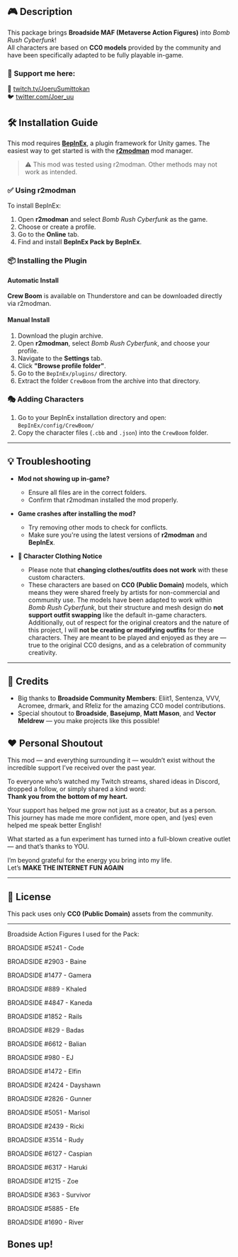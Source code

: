 ## 🎮 Description

This package brings **Broadside MAF (Metaverse Action Figures)** into *Bomb Rush Cyberfunk*!  
All characters are based on **CC0 models** provided by the community and have been specifically adapted to be fully playable in-game.


### 🚀 Support me here:

🎥 [twitch.tv/JoeruSumittokan](https://twitch.tv/JoeruSumittokan)  
🐦 [twitter.com/Joer_uu](https://twitter.com/Joer_uu)

## 🛠 Installation Guide

This mod requires [**BepInEx**](https://thunderstore.io/package/bbepis/BepInExPack/), a plugin framework for Unity games. The easiest way to get started is with the [**r2modman**](https://thunderstore.io/package/ebkr/r2modman/) mod manager.

> ⚠️ This mod was tested using r2modman. Other methods may not work as intended.

### ✅ Using r2modman

To install BepInEx:

1. Open **r2modman** and select *Bomb Rush Cyberfunk* as the game.
2. Choose or create a profile.
3. Go to the **Online** tab.
4. Find and install **BepInEx Pack by BepInEx**.

### 📦 Installing the Plugin

#### Automatic Install
**Crew Boom** is available on Thunderstore and can be downloaded directly via r2modman.

#### Manual Install

1. Download the plugin archive.
2. Open **r2modman**, select *Bomb Rush Cyberfunk*, and choose your profile.
3. Navigate to the **Settings** tab.
4. Click **"Browse profile folder"**.
5. Go to the `BepInEx/plugins/` directory.
6. Extract the folder `CrewBoom` from the archive into that directory.

### 🎭 Adding Characters

1. Go to your BepInEx installation directory and open:  
   `BepInEx/config/CrewBoom/`
2. Copy the character files (`.cbb` and `.json`) into the `CrewBoom` folder.

---

## 💡 Troubleshooting

- **Mod not showing up in-game?**
  - Ensure all files are in the correct folders.
  - Confirm that r2modman installed the mod properly.

- **Game crashes after installing the mod?**
  - Try removing other mods to check for conflicts.
  - Make sure you're using the latest versions of **r2modman** and **BepInEx**.

- **👕 Character Clothing Notice**
   - Please note that **changing clothes/outfits does not work** with these custom characters.
   - These characters are based on **CC0 (Public Domain)** models, which means they were shared freely by artists for non-commercial and community use. The models have been adapted to work within *Bomb Rush Cyberfunk*, but their structure and mesh design do **not support outfit swapping** like the default in-game characters. Additionally, out of respect for the original creators and the nature of this project, I will **not be creating or modifying outfits** for these characters. They are meant to be played and enjoyed as they are — true to the original CC0 designs, and as a celebration of community creativity.


---

## 📢 Credits

- Big thanks to **Broadside Community Members**: Eliit1, Sentenza, VVV, Acromee, drmark, and Rfeliz for the amazing CC0 model contributions.
- Special shoutout to **Broadside**, **Basejump**, **Matt Mason**, and **Vector Meldrew** — you make projects like this possible!


## ❤️ Personal Shoutout

This mod — and everything surrounding it — wouldn’t exist without the incredible support I’ve received over the past year.

To everyone who’s watched my Twitch streams, shared ideas in Discord, dropped a follow, or simply shared a kind word:  
**Thank you from the bottom of my heart.**

Your support has helped me grow not just as a creator, but as a person.  
This journey has made me more confident, more open, and (yes) even helped me speak better English!

What started as a fun experiment has turned into a full-blown creative outlet — and that’s thanks to YOU.

I’m beyond grateful for the energy you bring into my life.  
Let’s **MAKE THE INTERNET FUN AGAIN**
  

---

## 📝 License

This pack uses only **CC0 (Public Domain)** assets from the community.  

---

Broadside Action Figures I used for the Pack:

BROADSIDE #5241 - Code

BROADSIDE #2903 - Baine

BROADSIDE #1477 - Gamera

BROADSIDE #889 - Khaled

BROADSIDE #4847 - Kaneda

BROADSIDE #1852 - Rails

BROADSIDE #829 - Badas

BROADSIDE #6612 - Balian

BROADSIDE #980 - EJ

BROADSIDE #1472 - Elfin

BROADSIDE #2424 - Dayshawn

BROADSIDE #2826 - Gunner

BROADSIDE #5051 - Marisol

BROADSIDE #2439 - Ricki

BROADSIDE #3514 - Rudy

BROADSIDE #6127 - Caspian

BROADSIDE #6317 - Haruki

BROADSIDE #1215 - Zoe

BROADSIDE #363 - Survivor

BROADSIDE #5885 - Efe

BROADSIDE #1690 - River

## **Bones up!**


